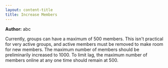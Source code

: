 ```yaml
---
layout: content-title
title: Increase Members
---
```


<script>
$( document ).ready( function ( ) { $( 'h1' ).prepend( '<span class="badge badge-type">Group</span>&nbsp;' ) } );
</script>

<div class="content-linebreak"></div>

**Author:** abc

Currently, groups can have a maximum of 500 members. This isn't practical for very active groups, and active members must be removed to make room for new members. The maximum number of members should be preliminarily increased to 1000. To limit lag, the maximum number of members online at any one time should remain at 500.

<div class="content-linebreak"></div>

<div class="content-image" data-url="/docs/assets/images/concepts/increasemembers.png" data-width="600px" data-label=""></div>

<div class="content-linebreak"></div>


